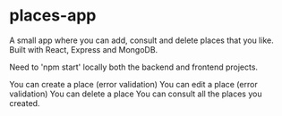 # places-app
A small app where you can add, consult and delete places that you like. Built with React, Express and MongoDB.

Need to 'npm start' locally both the backend and frontend projects. 

You can create a place (error validation)
You can edit a place (error validation)
You can delete a place 
You can consult all the places you created. 
